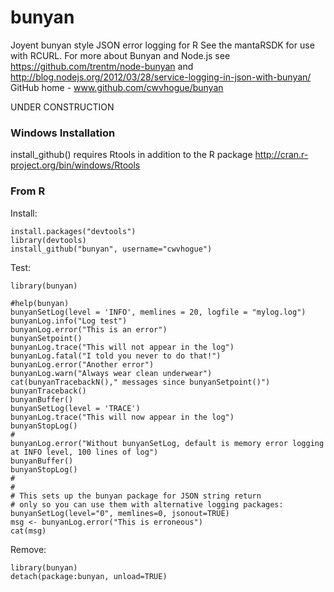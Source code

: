 bunyan
=========

Joyent bunyan style JSON error logging for R
See the mantaRSDK for use with RCURL. 
For more about Bunyan and Node.js
see https://github.com/trentm/node-bunyan
and http://blog.nodejs.org/2012/03/28/service-logging-in-json-with-bunyan/
GitHub home - www.github.com/cwvhogue/bunyan


UNDER CONSTRUCTION


### Windows Installation
install_github() requires Rtools in addition to the R package 
http://cran.r-project.org/bin/windows/Rtools



### From R ###


Install:
```
install.packages("devtools")
library(devtools)
install_github("bunyan", username="cwvhogue")
```

Test:
```
library(bunyan)

#help(bunyan)
bunyanSetLog(level = 'INFO', memlines = 20, logfile = "mylog.log")
bunyanLog.info("Log test")
bunyanLog.error("This is an error")
bunyanSetpoint()
bunyanLog.trace("This will not appear in the log")
bunyanLog.fatal("I told you never to do that!")
bunyanLog.error("Another error")
bunyanLog.warn("Always wear clean underwear")
cat(bunyanTracebackN()," messages since bunyanSetpoint()")
bunyanTraceback()
bunyanBuffer()
bunyanSetLog(level = 'TRACE')
bunyanLog.trace("This will now appear in the log")
bunyanStopLog()
#
bunyanLog.error("Without bunyanSetLog, default is memory error logging at INFO level, 100 lines of log")
bunyanBuffer()
bunyanStopLog()
#
#
# This sets up the bunyan package for JSON string return 
# only so you can use them with alternative logging packages:
bunyanSetLog(level="0", memlines=0, jsonout=TRUE)
msg <- bunyanLog.error("This is erroneous")
cat(msg)
```

Remove:
```
library(bunyan)
detach(package:bunyan, unload=TRUE)
```
